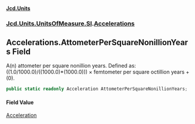 #### [Jcd.Units](index.md 'index')
### [Jcd.Units.UnitsOfMeasure.SI](Jcd.Units.UnitsOfMeasure.SI.md 'Jcd.Units.UnitsOfMeasure.SI').[Accelerations](Accelerations.md 'Jcd.Units.UnitsOfMeasure.SI.Accelerations')

## Accelerations.AttometerPerSquareNonillionYears Field

A(n) attometer per square nonillion years. Defined as: ((1.0/1000.0)/((1000.0)*(1000.0))) × femtometer per square octillion years + (0).

```csharp
public static readonly Acceleration AttometerPerSquareNonillionYears;
```

#### Field Value
[Acceleration](Acceleration.md 'Jcd.Units.UnitTypes.Acceleration')